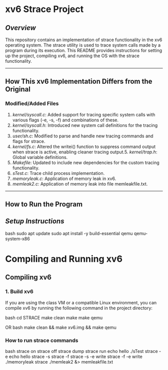 # xv6 Strace Project 

## *Overview*
This repository contains an implementation of strace functionality in the xv6 operating system. The strace utility is used to trace system calls made by a program during its execution. This README provides instructions for setting up the project, compiling xv6, and running the OS with the strace functionality.

---
## How This xv6 Implementation Differs from the Original

### Modified/Added Files
1. *kernel/syscall.c*: Added support for tracing specific system calls with various flags (-e, -s, -f) and combinations of these.
2. *kernel/syscall.h*: Introduced new system call definitions for the tracing functionality.
3. *user/sh.c*: Modified to parse and handle new tracing commands and flags for strace.
4. *kernel/fs.c*: Altered the writei() function to suppress command output when strace is active, enabling cleaner tracing output.5.  *kernel/trap.h*: Global variable definitions.
6. *Makefile*: Updated to include new dependencies for the custom tracing functionality.
7. *sTest.c*: Trace child process implementation.
8. *memoryleak.c*: Application of memory leak in xv6. 
9. *memleak2.c*: Application of memory leak into file memleakfile.txt.
---

## How to Run the Program


## *Setup Instructions*

bash
sudo apt update
sudo apt install -y build-essential qemu qemu-system-x86

# Compiling and Running xv6

## Compiling xv6

### 1. Build xv6
If you are using the class VM or a compatible Linux environment, you can compile xv6 by running the following command in the project directory:

bash
cd STRACE
make clean
make
make qemu

OR
bash
make clean && make xv6.img && make qemu


### How to run strace commands
bash
strace on
strace off
strace dump
strace run echo hello
./sTest
strace -e echo hello
strace -s
strace -f
strace -s -e write
strace -f -e write
./memoryleak
strace ./memleak2 &> memleakfile.txt